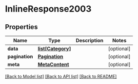 # InlineResponse2003

## Properties
Name | Type | Description | Notes
------------ | ------------- | ------------- | -------------
**data** | [**list[Category]**](Category.md) |  | [optional] 
**pagination** | [**Pagination**](Pagination.md) |  | [optional] 
**meta** | [**MetaContent**](MetaContent.md) |  | [optional] 

[[Back to Model list]](../README.md#documentation-for-models) [[Back to API list]](../README.md#documentation-for-api-endpoints) [[Back to README]](../README.md)


